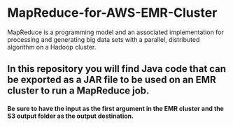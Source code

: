 # MapReduce-for-AWS-EMR-Cluster
 MapReduce is a programming model and an associated implementation for processing and generating big data sets with a parallel, distributed algorithm on a Hadoop cluster.
## In this repository you will find Java code that can be exported as a JAR file to be used on an EMR cluster to run a MapReduce job.
#### Be sure to have the input as the first argument in the EMR cluster and the S3 output folder as the output destination.
